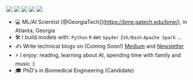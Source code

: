 [<img src="https://img.shields.io/badge/website-000000?style=for-the-badge&logo=About.me&logoColor=white" />](https://crisbarrera.com)
[<img src="https://img.shields.io/badge/Medium-12100E?style=for-the-badge&logo=medium&logoColor=white" />](https://medium.com/@cris.rbarreram)
[<img src="https://img.shields.io/badge/linkedin-%230077B5.svg?&style=for-the-badge&logo=linkedin&logoColor=white" />](https://linkedin.com/cristian-barrera-63205997)
[<img src="https://img.shields.io/badge/Twitter-1DA1F2?style=for-the-badge&logo=twitter&logoColor=white" />](https://twitter.com/maberyick)
[<img src="https://img.shields.io/badge/Kaggle-20BEFF?style=for-the-badge&logo=Kaggle&logoColor=white" />](hhttps://www.kaggle.com/crisbarrera)

- :computer: ML/AI Scientist [@GeorgiaTech]](https://bme.gatech.edu/bme/), in Atlanta, Georgia
- :hammer_and_wrench: I build models with: `Python` `R` `AWS` `Spyder` `Zsh/Bash` `Apache Spark` ...
- :writing_hand: Write technical blogs on (Coming Soon!) [Medium](https://medium.com/@cris.rbarreram) and [Newsletter](https://crisbarrera.com/blogs/)
- ⚡ I enjoy: reading, learning about AI, spending time with family and music :)
- :mortar_board: PhD's in Biomedical Engineering (Candidate)
